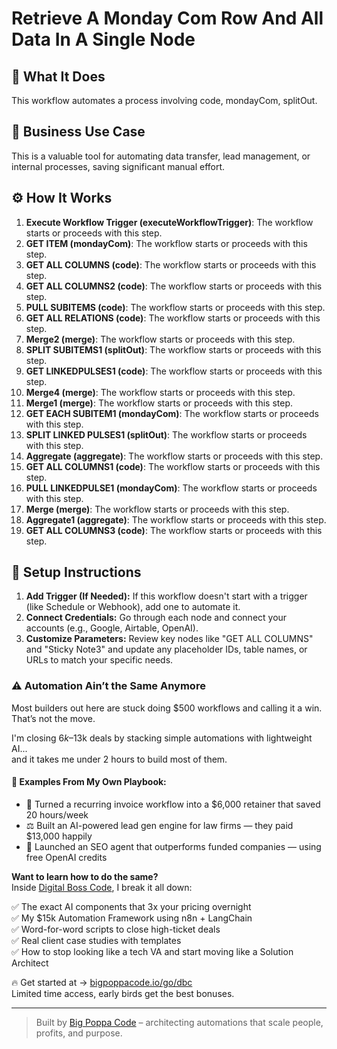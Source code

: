 # Retrieve A Monday Com Row And All Data In A Single Node

## 🚀 What It Does
This workflow automates a process involving code, mondayCom, splitOut.

## 💼 Business Use Case
This is a valuable tool for automating data transfer, lead management, or internal processes, saving significant manual effort.

## ⚙️ How It Works
1. **Execute Workflow Trigger (executeWorkflowTrigger)**: The workflow starts or proceeds with this step.
2. **GET ITEM (mondayCom)**: The workflow starts or proceeds with this step.
3. **GET ALL COLUMNS (code)**: The workflow starts or proceeds with this step.
4. **GET ALL COLUMNS2 (code)**: The workflow starts or proceeds with this step.
5. **PULL SUBITEMS (code)**: The workflow starts or proceeds with this step.
6. **GET ALL RELATIONS (code)**: The workflow starts or proceeds with this step.
7. **Merge2 (merge)**: The workflow starts or proceeds with this step.
8. **SPLIT SUBITEMS1 (splitOut)**: The workflow starts or proceeds with this step.
9. **GET LINKEDPULSES1 (code)**: The workflow starts or proceeds with this step.
10. **Merge4 (merge)**: The workflow starts or proceeds with this step.
11. **Merge1 (merge)**: The workflow starts or proceeds with this step.
12. **GET EACH SUBITEM1 (mondayCom)**: The workflow starts or proceeds with this step.
13. **SPLIT LINKED PULSES1 (splitOut)**: The workflow starts or proceeds with this step.
14. **Aggregate (aggregate)**: The workflow starts or proceeds with this step.
15. **GET ALL COLUMNS1 (code)**: The workflow starts or proceeds with this step.
16. **PULL LINKEDPULSE1 (mondayCom)**: The workflow starts or proceeds with this step.
17. **Merge (merge)**: The workflow starts or proceeds with this step.
18. **Aggregate1 (aggregate)**: The workflow starts or proceeds with this step.
19. **GET ALL COLUMNS3 (code)**: The workflow starts or proceeds with this step.

## 🔧 Setup Instructions
1. **Add Trigger (If Needed):** If this workflow doesn't start with a trigger (like Schedule or Webhook), add one to automate it.
2. **Connect Credentials:** Go through each node and connect your accounts (e.g., Google, Airtable, OpenAI).
3. **Customize Parameters:** Review key nodes like "GET ALL COLUMNS" and "Sticky Note3" and update any placeholder IDs, table names, or URLs to match your specific needs.

### ⚠️ Automation Ain’t the Same Anymore

Most builders out here are stuck doing $500 workflows and calling it a win.  
That’s not the move.  

I'm closing $6k–$13k deals by stacking simple automations with lightweight AI...  
and it takes me under 2 hours to build most of them.

#### 🧠 Examples From My Own Playbook:
- 🔁 Turned a recurring invoice workflow into a $6,000 retainer that saved 20 hours/week  
- ⚖️ Built an AI-powered lead gen engine for law firms — they paid $13,000 happily  
- 🚀 Launched an SEO agent that outperforms funded companies — using free OpenAI credits  

**Want to learn how to do the same?**  
Inside [Digital Boss Code](https://bigpoppacode.io/go/dbc), I break it all down:

✅ The exact AI components that 3x your pricing overnight  
✅ My $15k Automation Framework using n8n + LangChain  
✅ Word-for-word scripts to close high-ticket deals  
✅ Real client case studies with templates  
✅ How to stop looking like a tech VA and start moving like a Solution Architect  

🔥 Get started at → [bigpoppacode.io/go/dbc](https://bigpoppacode.io/go/dbc)  
Limited time access, early birds get the best bonuses.

---

> Built by [Big Poppa Code](https://bigpoppacode.io) – architecting automations that scale people, profits, and purpose.
